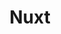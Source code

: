 ---
title: "Nuxt"
icon: images/icons/nuxt.svg
official_url: https://nuxtjs.org
github_path: nuxt/nuxt.js
twitter_username: nuxt_js
license: MIT
language: JavaScript
taxonomy: ssg
url: /nuxt-themes
short_description: "Build your next Vue.js application with confidence using Nuxt: a framework making web development simple and powerful."
promotion:
  enable: true
  title: "Convert More Traffic, Easier, With Unbounce"
  content: "Relevant messaging is key to getting more leads, sales, and sign-ups—so give your visitors exactly what they’re looking for with custom-built landing pages."
  button_label: "Try it out"
  button_link: "#"
---